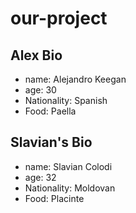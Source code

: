 # our-project

## Alex Bio

- name: Alejandro Keegan 
- age: 30
- Nationality: Spanish
- Food: Paella 


## Slavian's Bio

- name: Slavian Colodi
- age: 32
- Nationality: Moldovan
- Food: Placinte